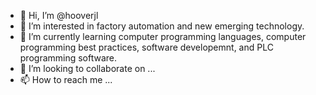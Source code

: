 - 👋 Hi, I’m @hooverjl
- 👀 I’m interested in factory automation and new emerging technology.
- 🌱 I’m currently learning computer programming languages, computer programming best practices, software developemnt, and PLC programming software.
- 💞️ I’m looking to collaborate on ...
- 📫 How to reach me ...

<!---
hooverjl/hooverjl is a ✨ special ✨ repository because its `README.md` (this file) appears on your GitHub profile.
You can click the Preview link to take a look at your changes.
--->
